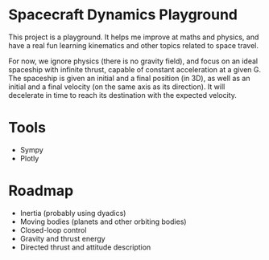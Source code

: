 # Spacecraft Dynamics Playground

This project is a playground. It helps me improve at maths and physics, and have a real fun learning kinematics and other topics related to space travel.

For now, we ignore physics (there is no gravity field), and focus on an ideal spaceship with infinite thrust, capable of constant acceleration at a given G.
The spaceship is given an initial and a final position (in 3D), as well as an initial and a final velocity (on the same axis as its direction). It will decelerate in time to reach its destination with the expected velocity.

# Tools

- Sympy
- Plotly

# Roadmap

- Inertia (probably using dyadics)
- Moving bodies (planets and other orbiting bodies)
- Closed-loop control
- Gravity and thrust energy
- Directed thrust and attitude description